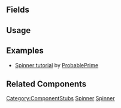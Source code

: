 <languages></languages> <translate>

## Fields

## Usage

## Examples

-   [Spinner tutorial](https://www.youtube.com/watch?v=VKEzfQLNtqs) by
    [ProbablePrime](User:ProbablePrime "wikilink")

## Related Components

</translate>

[Category:ComponentStubs](Category:ComponentStubs "wikilink")
[Spinner](Category:Components{{#translation:}} "wikilink")
[Spinner](Category:Components:Transform:Drivers{{#translation:}} "wikilink")